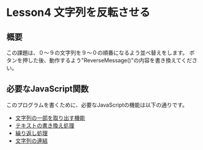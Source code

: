 # Lesson4 文字列を反転させる

## 概要
この課題は、０〜９の文字列を９〜０の順番になるよう並べ替えをします。
ボタンを押した後、動作するよう"ReverseMessage()"の内容を書き換えてください。
## 必要なJavaScript関数
このプログラムを書くために、必要なJavaScriptの機能は以下の通りです。

* [文字列の一部を取り出す機能](http://www.pori2.net/js/number/8.html)
* [テキストの書き換え処理](http://www.pori2.net/js/DOM/2.html)
* [繰り返し処理](http://www.pori2.net/js/kihon/14.html)
* [文字列の連結](http://www.tohoho-web.com/js/operator.htm#arithmetic)
